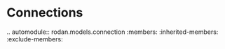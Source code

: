# Connections 
.. automodule:: rodan.models.connection
   :members:
   :inherited-members:
   :exclude-members: